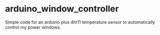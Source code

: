 # arduino_window_controller
Simple code for an arduino plus dht11 temperature sensor to automatically control my power windows.
